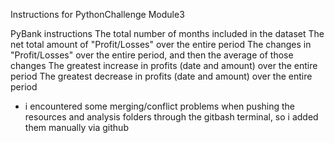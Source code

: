 Instructions for PythonChallenge Module3

PyBank instructions 
The total number of months included in the dataset
The net total amount of "Profit/Losses" over the entire period
The changes in "Profit/Losses" over the entire period, and then the average of those changes
The greatest increase in profits (date and amount) over the entire period
The greatest decrease in profits (date and amount) over the entire period


* i encountered some merging/conflict problems when pushing the resources and analysis folders through the gitbash terminal, so i added them manually via github 

